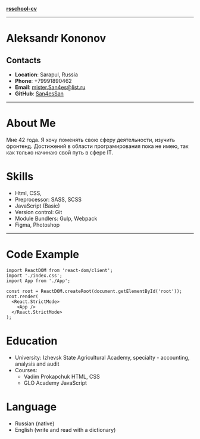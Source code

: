 [**rsschool-cv**](https://San4esSan.github.io/rsschool-cv/cv)

---
# **Aleksandr Kononov**


## Contacts
* **Location**: Sarapul, Russia
* **Phone**: +79991890462
* **Email**: [mister.San4es@list.ru](mister.San4es@list.ru)
* **GitHub**: [San4esSan](https://github.com/San4esSan)
---
# About Me

Мне 42 года.  Я хочу поменять свою сферу деятельности,  изучить фронтенд.  Достижений в области програмирования пока не имею, так как  только начинаю свой путь в сфере IT.

# Skills
* Html, CSS,
* Preprocessor: SASS, SCSS
* JavaScript (Basic)
* Version control: Git
* Module Bundlers: Gulp, Webpack
* Figma, Photoshop
---
# Code Example

```import React from 'react';
import ReactDOM from 'react-dom/client';
import './index.css';
import App from './App';

const root = ReactDOM.createRoot(document.getElementById('root'));
root.render(
  <React.StrictMode>
    <App />
  </React.StrictMode>
);
```

# Education
* University: Izhevsk State Agricultural Academy, specialty - accounting, analysis and audit
* Courses:
  + Vadim Prokapchuk HTML, CSS
  + GLO Academy JavaScript

# Language
* Russian (native)
* English (write and read with a dictionary)
